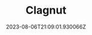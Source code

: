 ---
title: "Clagnut"
category: "IndieWeb & Personal Blogs"
site_url: https://clagnut.com/
feed_url: https://clagnut.com/feeds/fullposts.xml
date: 2023-08-06T21:09:01.930066Z
domain: clagnut.com

---